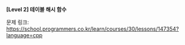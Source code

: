 **[Level 2] 테이블 해시 함수**

문제 링크: https://school.programmers.co.kr/learn/courses/30/lessons/147354?language=cpp
